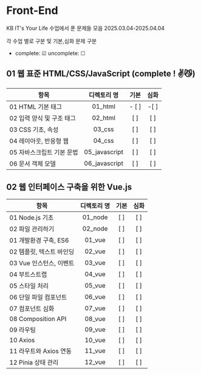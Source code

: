 # Front-End

KB IT's Your Life 수업에서 푼 문제들 모음
2025.03.04-2025.04.04

각 수업 별로 구분 및 기본,심화 문제 구분

- complete: ☑ uncomplete: ☐

## 01 웹 표준 HTML/CSS/JavaScript (complete ! ✌😼)
| 항목 | 디렉토리 명 | 기본 | 심화 | 
|------|:----:|:----:|:----:|
| 01 HTML 기본 태그 | 01_html | - [ ] | -[ ] | 
| 02 입력 양식 및 구조 태그 | 02_html | [ ] | [ ] |  
| 03 CSS 기초, 속성 | 03_css | [ ] | [ ] |  
| 04 레이아웃, 반응형 웹 | 04_css | [ ] | [ ] |  
| 05 자바스크립트 기본 문법 | 05_javascript | [ ] | [ ] |  
| 06 문서 객체 모델 | 06_javascript | [ ] | [ ] | 


## 02 웹 인터페이스 구축을 위한 Vue.js

| 항목 | 디렉토리 명 | 기본 | 심화 | 
|------|:----:|:----:|:----:|
| 01 Node.js 기초 | 01_node | [ ] | [ ] |  
| 02 파일 관리하기 | 02_node | [ ] | [ ] |  
| 01 개발환경 구축, ES6 | 01_vue | [ ] | [ ] | 
| 02 템플릿, 텍스트 바인딩 | 02_vue | [ ] | [ ] | 
| 03 Vue 인스턴스, 이벤트 | 03_vue | [ ] | [ ] | 
| 04 부트스트랩 | 04_vue | [ ] | [ ] | 
| 05 스타일 처리 | 05_vue | [ ] | [ ] | 
| 06 단일 파일 컴포넌트 | 06_vue | [ ] | [ ] | 
| 07 컴포넌트 심화 | 07_vue | [ ] | [ ] |  
| 08 Composition API | 08_vue | [ ] | [ ] |  
| 09 라우팅 | 09_vue | [ ] | [ ] |  
| 10 Axios | 10_vue | [ ] | [ ] |  
| 11 라우트와 Axios 연동 | 11_vue | [ ] | [ ] |  
| 12 Pinia 상태 관리 | 12_vue | [ ] | [ ] |  
